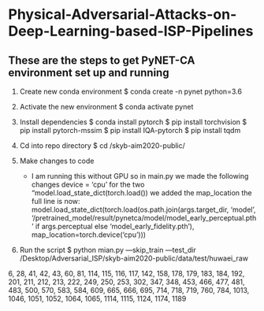 # Physical-Adversarial-Attacks-on-Deep-Learning-based-ISP-Pipelines

## These are the steps to get PyNET-CA environment set up and running
1. Create new conda environment
	$ conda create -n pynet python=3.6
2. Activate the new environment
	$ conda activate pynet
3. Install dependencies
	$ conda install pytorch
	$ pip install torchvision
	$ pip install pytorch-mssim
	$ pip install IQA-pytorch
	$ pip install tqdm
4. Cd into repo directory 
	$ cd /skyb-aim2020-public/
5. Make changes to code
	- I am running this without GPU so in main.py we made the following changes
		device = ‘cpu’
		for the two “model.load_state_dict(torch.load()) we added the map_location
			the full line is now: model.load_state_dict(torch.load(os.path.join(args.target_dir, ‘model’, ‘/pretrained_model/result/pynetca/model/model_early_perceptual.pth’ if args.perceptual else ‘model_early_fidelity.pth’), map_location=torch.device(‘cpu’)))

6. Run the script
	$ python mian.py —skip_train —test_dir /Desktop/Adversarial_ISP/skyb-aim2020-public/data/test/huwaei_raw


6, 28, 41, 42, 43, 60, 81, 114, 115, 116, 117, 142, 158, 178, 179, 183, 184, 192, 201, 211, 212, 213, 222, 249,
250, 253, 302, 347, 348, 453, 466, 477, 481, 483, 500, 570, 583, 584, 609, 665, 666, 695, 714, 718, 719, 760, 784, 1013, 1046, 1051, 1052, 1064, 1065, 1114, 1115, 1124, 1174, 1189


